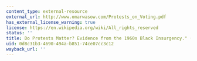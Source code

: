 ```yaml
---
content_type: external-resource
external_url: http://www.omarwasow.com/Protests_on_Voting.pdf
has_external_license_warning: true
license: https://en.wikipedia.org/wiki/All_rights_reserved
status: ''
title: Do Protests Matter? Evidence from the 1960s Black Insurgency." (PDF)
uid: 0d8c31b3-4690-494a-b851-74ce07cc3c12
wayback_url: ''
---
```

